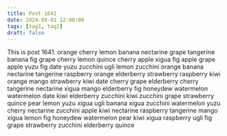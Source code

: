 ```yaml
---
title: Post 1641
date: 2024-09-01 12:00:00
tags: [tag1, tag2]
draft: false
---
```

This is post 1641.
orange
cherry
lemon
banana
nectarine
grape
tangerine
banana
fig
grape
cherry
lemon
quince
cherry
apple
xigua
fig
apple
grape
apple
yuzu
fig
date
yuzu
zucchini
ugli
lemon
zucchini
orange
banana
nectarine
tangerine
raspberry
orange
elderberry
strawberry
raspberry
kiwi
orange
mango
strawberry
kiwi
date
cherry
grape
elderberry
cherry
tangerine
nectarine
xigua
mango
elderberry
fig
honeydew
watermelon
watermelon
date
kiwi
elderberry
zucchini
kiwi
zucchini
grape
strawberry
quince
pear
lemon
yuzu
xigua
ugli
banana
xigua
zucchini
watermelon
yuzu
cherry
nectarine
zucchini
apple
kiwi
nectarine
raspberry
tangerine
mango
xigua
lemon
fig
honeydew
watermelon
pear
kiwi
xigua
raspberry
ugli
fig
grape
strawberry
zucchini
elderberry
quince
